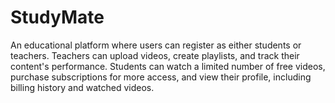 # StudyMate
An educational platform where users can register as either students or teachers. Teachers can upload videos, create playlists, and track their content's performance. Students can watch a limited number of free videos, purchase subscriptions for more access, and view their profile, including billing history and watched videos. 
